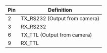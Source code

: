 |  Pin   | Definition  |
|  ----  | ----  |
| 2      | TX_RS232 (Output from camera) |
| 3      | RX_RS232 |
| 6      | TX_TTL (Output from camera) |
| 9      | RX_TTL |